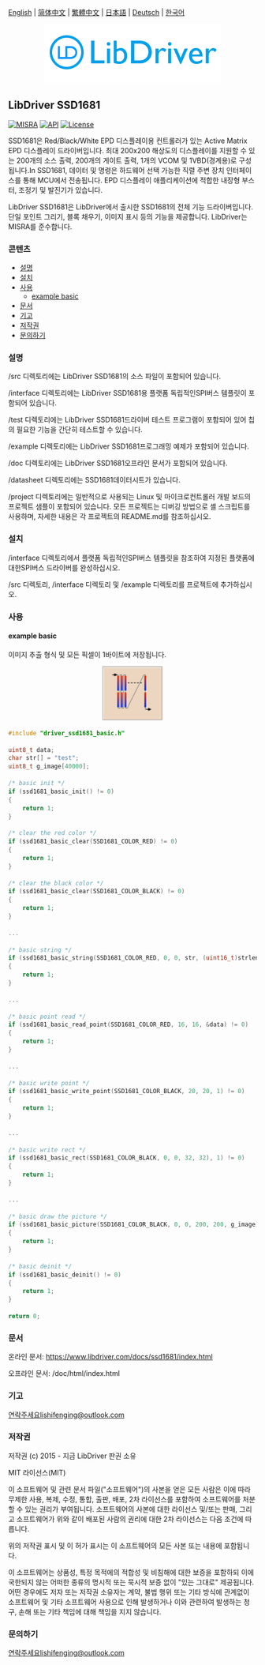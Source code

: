 [English](/README.md) | [ 简体中文](/README_zh-Hans.md) | [繁體中文](/README_zh-Hant.md) | [日本語](/README_ja.md) | [Deutsch](/README_de.md) | [한국어](/README_ko.md)

<div align=center>
<img src="/doc/image/logo.png"/>
</div>

## LibDriver SSD1681

[![MISRA](https://img.shields.io/badge/misra-compliant-brightgreen.svg)](/misra/README.md) [![API](https://img.shields.io/badge/api-reference-blue.svg)](https://www.libdriver.com/docs/ssd1681/index.html) [![License](https://img.shields.io/badge/license-MIT-brightgreen.svg)](/LICENSE)

SSD1681은 Red/Black/White EPD 디스플레이용 컨트롤러가 있는 Active Matrix EPD 디스플레이 드라이버입니다. 최대 200x200 해상도의 디스플레이를 지원할 수 있는 200개의 소스 출력, 200개의 게이트 출력, 1개의 VCOM 및 1VBD(경계용)로 구성됩니다.In SSD1681, 데이터 및 명령은 하드웨어 선택 가능한 직렬 주변 장치 인터페이스를 통해 MCU에서 전송됩니다. EPD 디스플레이 애플리케이션에 적합한 내장형 부스터, 조정기 및 발진기가 있습니다.

LibDriver SSD1681은 LibDriver에서 출시한 SSD1681의 전체 기능 드라이버입니다. 단일 포인트 그리기, 블록 채우기, 이미지 표시 등의 기능을 제공합니다. LibDriver는 MISRA를 준수합니다.

### 콘텐츠

  - [설명](#설명)
  - [설치](#설치)
  - [사용](#사용)
    - [example basic](#example-basic)
  - [문서](#문서)
  - [기고](#기고)
  - [저작권](#저작권)
  - [문의하기](#문의하기)

### 설명

/src 디렉토리에는 LibDriver SSD1681의 소스 파일이 포함되어 있습니다.

/interface 디렉토리에는 LibDriver SSD1681용 플랫폼 독립적인SPI버스 템플릿이 포함되어 있습니다.

/test 디렉토리에는 LibDriver SSD1681드라이버 테스트 프로그램이 포함되어 있어 칩의 필요한 기능을 간단히 테스트할 수 있습니다.

/example 디렉토리에는 LibDriver SSD1681프로그래밍 예제가 포함되어 있습니다.

/doc 디렉토리에는 LibDriver SSD1681오프라인 문서가 포함되어 있습니다.

/datasheet 디렉토리에는 SSD1681데이터시트가 있습니다.

/project 디렉토리에는 일반적으로 사용되는 Linux 및 마이크로컨트롤러 개발 보드의 프로젝트 샘플이 포함되어 있습니다. 모든 프로젝트는 디버깅 방법으로 셸 스크립트를 사용하며, 자세한 내용은 각 프로젝트의 README.md를 참조하십시오.

### 설치

/interface 디렉토리에서 플랫폼 독립적인SPI버스 템플릿을 참조하여 지정된 플랫폼에 대한SPI버스 드라이버를 완성하십시오.

/src 디렉토리, /interface 디렉토리 및 /example 디렉토리를 프로젝트에 추가하십시오.

### 사용

#### example basic

이미지 추출 형식 및 모든 픽셀이 1바이트에 저장됩니다.

<div align=center>
<img src="/doc/image/image_format.png"/>
</div>

```c
#include "driver_ssd1681_basic.h"

uint8_t data;
char str[] = "test";
uint8_t g_image[40000];

/* basic init */
if (ssd1681_basic_init() != 0)
{
    return 1;
}

/* clear the red color */
if (ssd1681_basic_clear(SSD1681_COLOR_RED) != 0)
{
    return 1;
}

/* clear the black color */
if (ssd1681_basic_clear(SSD1681_COLOR_BLACK) != 0)
{
    return 1;
}

...
    
/* basic string */
if (ssd1681_basic_string(SSD1681_COLOR_RED, 0, 0, str, (uint16_t)strlen(str), 1, SSD1681_FONT_16) != 0)
{
    return 1;
}

...
    
/* basic point read */
if (ssd1681_basic_read_point(SSD1681_COLOR_RED, 16, 16, &data) != 0)
{
    return 1;
}

...
    
/* basic write point */
if (ssd1681_basic_write_point(SSD1681_COLOR_BLACK, 20, 20, 1) != 0)
{
    return 1;
}

...
    
/* basic write rect */
if (ssd1681_basic_rect(SSD1681_COLOR_BLACK, 0, 0, 32, 32), 1) != 0)
{
    return 1;
}

...
    
/* basic draw the picture */
if (ssd1681_basic_picture(SSD1681_COLOR_BLACK, 0, 0, 200, 200, g_image) != 0)
{
    return 1;
}

/* basic deinit */
if (ssd1681_basic_deinit() != 0)
{
    return 1;
}

return 0;
```

### 문서

온라인 문서: https://www.libdriver.com/docs/ssd1681/index.html

오프라인 문서: /doc/html/index.html

### 기고

연락주세요lishifenging@outlook.com

### 저작권

저작권 (c) 2015 - 지금 LibDriver 판권 소유

MIT 라이선스(MIT)

이 소프트웨어 및 관련 문서 파일("소프트웨어")의 사본을 얻은 모든 사람은 이에 따라 무제한 사용, 복제, 수정, 통합, 출판, 배포, 2차 라이선스를 포함하여 소프트웨어를 처분할 수 있는 권리가 부여됩니다. 소프트웨어의 사본에 대한 라이선스 및/또는 판매, 그리고 소프트웨어가 위와 같이 배포된 사람의 권리에 대한 2차 라이선스는 다음 조건에 따릅니다.

위의 저작권 표시 및 이 허가 표시는 이 소프트웨어의 모든 사본 또는 내용에 포함됩니다.

이 소프트웨어는 상품성, 특정 목적에의 적합성 및 비침해에 대한 보증을 포함하되 이에 국한되지 않는 어떠한 종류의 명시적 또는 묵시적 보증 없이 "있는 그대로" 제공됩니다. 어떤 경우에도 저자 또는 저작권 소유자는 계약, 불법 행위 또는 기타 방식에 관계없이 소프트웨어 및 기타 소프트웨어 사용으로 인해 발생하거나 이와 관련하여 발생하는 청구, 손해 또는 기타 책임에 대해 책임을 지지 않습니다.

### 문의하기

연락주세요lishifenging@outlook.com